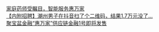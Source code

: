   
[家庭药师受瞩目，智能服务惠万家](http://www.dianyue.me/archives/857/jbtb2v5nn2boz45t/)  
[【内附招聘】潮州男子在抖音扫了个二维码，结果1.7万元没了...](http://www.dianyue.me/archives/018/bp9zgqdyjn8dcu6o/)  
[聚宝盆金融“惠万家”供应链金融1号即将发售](http://www.dianyue.me/archives/193/h7ip4dmq8sk83j1u/)